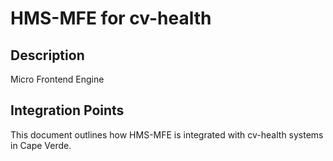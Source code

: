 # HMS-MFE for cv-health

## Description

Micro Frontend Engine

## Integration Points

This document outlines how HMS-MFE is integrated with cv-health systems in Cape Verde.
